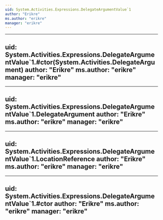 ```yaml
---
uid: System.Activities.Expressions.DelegateArgumentValue`1
author: "Erikre"
ms.author: "erikre"
manager: "erikre"
---
```


---
uid: System.Activities.Expressions.DelegateArgumentValue`1.#ctor(System.Activities.DelegateArgument)
author: "Erikre"
ms.author: "erikre"
manager: "erikre"
---

---
uid: System.Activities.Expressions.DelegateArgumentValue`1.DelegateArgument
author: "Erikre"
ms.author: "erikre"
manager: "erikre"
---

---
uid: System.Activities.Expressions.DelegateArgumentValue`1.LocationReference
author: "Erikre"
ms.author: "erikre"
manager: "erikre"
---

---
uid: System.Activities.Expressions.DelegateArgumentValue`1.#ctor
author: "Erikre"
ms.author: "erikre"
manager: "erikre"
---
